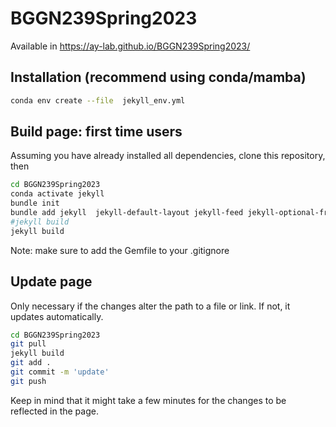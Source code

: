 # BGGN239Spring2023

Available in https://ay-lab.github.io/BGGN239Spring2023/

## Installation (recommend using conda/mamba)
```bash
conda env create --file  jekyll_env.yml
```

## Build page: first time users
Assuming you have already installed all dependencies, clone this repository, then
```bash
cd BGGN239Spring2023
conda activate jekyll
bundle init
bundle add jekyll  jekyll-default-layout jekyll-feed jekyll-optional-front-matter jekyll-paginate jekyll-redirect-from jekyll-relative-links jekyll-sitemap  classifier-reborn
#jekyll build
jekyll build
```
Note: make sure to add the Gemfile to your .gitignore

## Update page
Only necessary if the changes alter the path to a file or link. If not, it updates automatically.
```bash
cd BGGN239Spring2023
git pull
jekyll build
git add .
git commit -m 'update'
git push
```
Keep in mind that it might take a few minutes for the changes to be reflected in the page.


